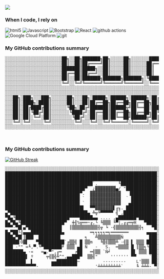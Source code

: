 
<!--![Your GitHub stats](https://github-readme-stats.vercel.app/api?username=Vardhan1354&hide_border=true&show_icons=true&bg_color=151515&title_color=fb4362&icon_color=fb4362&text_bold=false&text_color=9e9e9e)-->
![](https://komarev.com/ghpvc/?username=Vardhan1354)

<!--![](https://komarev.com/ghpvc/?username=Vardhan1354&color=fb4362)-->

<h3>When I code, I rely on</h3>
<p>
  <img alt="html5" src="https://img.shields.io/badge/-HTML5-E34F26?style=flat-square&logo=html5&logoColor=white" />
  <img alt="Javascript" src="https://img.shields.io/badge/-javascript-f7df1c?style=flat-square&logo=javascript&logoColor=black" />
  <img alt="Bootstrap" src="https://img.shields.io/badge/-bootstrap-7953b3?style=flat-square&logo=javascript&logoColor=white" />
<!--   <img alt="TypeScript" src="https://img.shields.io/badge/-TypeScript-007ACC?style=flat-square&logo=typescript&logoColor=white" />  -->
  <img alt="React" src="https://img.shields.io/badge/-React-45b8d8?style=flat-square&logo=react&logoColor=white" /><!--
  <img alt="angular" src="https://img.shields.io/badge/-Angular-DD0031?style=flat-square&logo=angular&logoColor=white" />
  <img alt="Jest" src="https://img.shields.io/badge/-jest-be3d19?style=flat-square&logo=jest&logoColor=white" />
  <img alt="Adobe Photoshop" src="https://img.shields.io/badge/-adobe%20photoshop-30a8ff?style=flat-square&logo=adobe%20photoshop&logoColor=white" />
  <img alt="Adobe XD" src="https://img.shields.io/badge/-Adobe%20XD-ff62f6?style=flat-square&logo=Adobe%20XD&logoColor=white" />
  <img alt="Nodejs" src="https://img.shields.io/badge/-Nodejs-43853d?style=flat-square&logo=Node.js&logoColor=white" />
  <img alt="Webpack" src="https://img.shields.io/badge/-Webpack-8DD6F9?style=flat-square&logo=webpack&logoColor=white" />
  <img alt="Docker" src="https://img.shields.io/badge/-Docker-46a2f1?style=flat-square&logo=docker&logoColor=white" /> -->
  <img alt="github actions" src="https://img.shields.io/badge/-Github_Actions-2088FF?style=flat-square&logo=github-actions&logoColor=white" />
  <img alt="Google Cloud Platform" src="https://img.shields.io/badge/-Google_Cloud_Platform-1a73e8?style=flat-square&logo=google-cloud&logoColor=white" />
<!--   <img alt="Insomnia" src="https://img.shields.io/badge/-Insomnia-5849BE?style=flat-square&logo=insomnia&logoColor=white" />
  <img alt="Apollo" src="https://img.shields.io/badge/-Apollo%20GraphQL-311C87?style=flat-square&logo=apollo-graphql&logoColor=white" />
  <img alt="redux" src="https://img.shields.io/badge/-Redux-764ABC?style=flat-square&logo=redux&logoColor=white" />
  <img alt="GraphQL" src="https://img.shields.io/badge/-GraphQL-E10098?style=flat-square&logo=graphql&logoColor=white" />
  <img alt="Sass" src="https://img.shields.io/badge/-Sass-CC6699?style=flat-square&logo=sass&logoColor=white" />
  <img alt="Styled Components" src="https://img.shields.io/badge/-Styled_Components-db7092?style=flat-square&logo=styled-components&logoColor=white" /> -->
  <img alt="git" src="https://img.shields.io/badge/-Git-F05032?style=flat-square&logo=git&logoColor=white" />
<!--   <img alt="NestJs" src="https://img.shields.io/badge/-NestJs-ea2845?style=flat-square&logo=nestjs&logoColor=white" />
  <img alt="npm" src="https://img.shields.io/badge/-NPM-CB3837?style=flat-square&logo=npm&logoColor=white" />
  <img alt="d3js" src="https://img.shields.io/badge/-D3.js-F9A03C?style=flat-square&logo=d3.js&logoColor=white" />
  <img alt="Prettier" src="https://img.shields.io/badge/-Prettier-F7B93E?style=flat-square&logo=prettier&logoColor=white" />
  <img alt="MongoDB" src="https://img.shields.io/badge/-MongoDB-13aa52?style=flat-square&logo=mongodb&logoColor=white" /> -->
</p>

<h3>My GitHub contributions summary</h3>

<div align="center">
  <pre>
░░░░░░░░░░░░░░░░░░░░░░██╗░░██╗███████╗██╗░░░░░██╗░░░░░░░██████╗░░░░░░░░░░░░░░░░░░░░░░
░░░░░░░░░░░░░░░░░░░░░░██║░░██║██╔════╝██║░░░░░██║░░░░░░██╔═══██╗░░░░░░░░░░░░░░░░░░░░░
░░░░░░░░░░░░░░░░░░░░░░███████║█████╗░░██║░░░░░██║░░░░░░██║   ██║░░░░░░░░░░░░░░░░░░░░░
░░░░░░░░░░░░░░░░░░░░░░██╔══██║██╔══╝░░██║░░░░░██║░░░░░░██║   ██║░░░░░░░░░░░░░░░░░░░░░
░░░░░░░░░░░░░░░░░░░░░░██║░░██║███████╗███████╗███████╗░╚██████╔╝░░░░░░░░░░░░░░░░░░░░░
░░░░░░░░░░░░░░░░░░░░░░╚═╝░░╚═╝╚══════╝╚══════╝╚══════╝░░╚═════╝░░░░░░░░░░░░░░░░░░░░░░
░░░░░░░░░░░░░░░░░░░░░░░░░░░░░░░░░░░░░░░░░░░░░░░░░░░░░░░░░░░░░░░░░░░░░░░░░░░░░░░░░░░░░
░░░░░░░░░░░░░░░░░░░░░░░░░░░░░░░░░░░░░░░░░░░░░░░░░░░░░░░░░░░░░░░░░░░░░░░░░░░░░░░░░░░░░
░░░██╗░███╗░░░███╗░░░░░░██╗░░░██╗░█████╗░██████╗░██████╗░██╔══██╗░░█████╗░███╗░░██╗░░
░░░██║░████╗░████║░░░░░░██║░░░██║██╔══██╗██╔══██╗██╔══██╗██║░░██║░██╔══██░████╗░██║░░
░░░██║░██╔████╔██║░░░░░░╚██╗░██╔╝███████║██████╦╝██╚══██░███████║░███████░██╔██╗██║░░
░░░██║░██║╚██╔╝██║░░░░░░░╚████╔╝░██╔══██║██╔══██╗██╔══██╗██╚══██╗░██╔══██░██║╚████║░░
░░░██║░██║░╚═╝░██║░░░░░░░░╚██╔╝░░██║░░██║██╚══██╝██████╦╝██║░░██╝░██║░░██░██║░╚███║░░
░░░╚═╝░╚═╝░░░░░╚═╝░░░░░░░░░╚═╝░░░╚═╝░░╚═╝╚═════╝░╚═════╝░╚═╝░░╚═╝ ╚═╝░░╚═╝╚═╝░░╚══╝░░
░░░░░░░░░░░░░░░░░░░░░░░░░░░░░░░░░░░░░░░░░░░░░░░░░░░░░░░░░░░░░░░░░░░░░░░░░░░░░░░░░░░░░

  </pre>
</div>
<!-- <div align="center">
  <img src="https://user-images.githubusercontent.com/74038190/235224431-e8c8c12e-6826-47f1-89fb-2ddad83b3abf.gif" width="500">
</div> -->
<h3>My GitHub contributions summary</h3>

[![GitHub Streak](https://github-readme-streak-stats.herokuapp.com?user=Vardhan1354&theme=dark&ring=fb4362&file=fb4362&currStreakNum=fb4362&currStreakLabel=fb4362&hide_border=true)](https://git.io/streak-stats)
<div align="left">
  <pre>
░░░░░░░░░░░░░░░░░░░░░░░░░░░░░░░░░░░░░░░░░░░░░░░░░░░░░░░░░░░░░░░░░░░░░░░░░░░░░░░░░░░░░░░░░░░░░░░░░░░░░░░░░░░░░░░░░░░░░░░░░░░░░░░
███████████████████████████████████████████████████████████░░██╗░░██╗███████╗██╗░░░░░██╗░░░░░░██████╗░░░░░░░░░░░░░░░░░░░░░░░░░░
███████████████████████████████████████████████████████████░░██║░░██║██╔════╝██║░░░░░██║░░░░░██╔═══██╗░░░░░░░░░░░░░░░░░░░░░░░░░
██████████████████████████████████`.        ╙██████████████░░███████║█████╗█░░█║░░░░░██║░░░░░██║   ██║░░░░░░░░░░░░░░░░░░░░░░░░░
███████████████████████████████▀  ¿▓▓▓▓▓▓▓▓▄/ "████████████░░██╔══██║██╔══╝░░██║░░░░░██║░░░░░██║   ██║░░░░░░░░░░░░░░░░░░░░░░░░░
█████████████████████████████▀.  ▓▓▓▓▓▓▓▓▓▓▓▓   ▐██████████░░██║░░██║███████╗███████╗███████╗╚██████╔╝▄█╗░░░░░░░░░░░░░░░░░░░░░░
█████████████████████████████ `  ▓▓▓▓▓▓▓▓▓▓▓▓  ` ██████████░░╚═╝░░╚═╝╚══════╝╚══════╝╚══════╝ ╚═════╝ ╚═╝░░░░░░░░░░░░░░░░░░░░░░
█████████████████████████████ `  ▓▓▓▓▓▓▓▓▓▓▓▓   ▄██████████░░░░░░░░░░░░░░░░░░░░░░░░░░░░░░░░░░░░░░░░░░░░░░░░░░░░░░░░░░░░░░░░░░░░
██████████████████████████████▌  ▀▀▓▓▓▓▓▓▓▌╓╖. ████████████░░███╗░░░██╗██╗░██████╗███████╗░░████████╗░██████╗░░░░░░░░░░░░░░░░░░
▄▀██████████████████████████████▄ ╩╦╙▀▀▀▀▀ ╣`,█████████████░░████╗░░██║██║██╔════╝██╔════╝░░╚══██╔══╝██╔═══██╗░░░░░░░░░░░░░░░░░
▀█▄╙█████████████████████▀▀▀▀█████▄▄ .... ,▄███████▀███████░░██╔██╗░██║██║██║░░░░░█████╗░░░░░░░██║░░░██║░░░██║░░░░░░░░░░░░░░░░░
█▄▀█▄╙█████████████████▀  ╪╢%╦══~╓,└ ╚▒▒▒ ╙▀|,╓╓═╤H   ▀████░░██║╚██╗██║██║██║░░░░░██╔══╝░░░░░░░██║░░░██║░░░██║░░░░░░░░░░░░░░░░░
▀▀▀-▀█▌▄▀█████████████   ║▒▒▒▒▒▒▒▒▒▒╢╦ ╘ -╣▒▒▒▒▒▒▒▒▒╢╕   ▀█░░██║░╚████║██║╚██████╗███████╗░░░░░██║░░░╚██████╔╝░░░░░░░░░░░░░░░░░
█▄▀██└║▄▄▄████████████▄          ═╕╕╕╕╕═╕═══════       ▄▄▄▄░░╚═╝░░╚═══╝╚═╝ ╚═════╝╚══════╝░░░░░╚═╝░░░░╚═════╝░░░░░░░░░░░░░░░░░░
███▄▀█▌║███  ████████▌         ╕   ╩▒▒▒▒▒▒▒▒▒Ñ          ███░░░░░░░░░░░░░░░░░░░░░░░░░░░░░░░░░░░░░░░░░░░░░░░░░░░░░░░░░░░░░░░░░░░░
█████▌Ö▓▌   ▀██████████`╔▒▒╣ █ ▒▒m   ╚▒╢▒▒▒╩ -╣▒ ▌ ▒▒▒ ████░░███╗░░░███╗███████╗███████╗████████╗░░██╗░░░██╗░██████╗ ██╗   ██╗░
███ -"" ∞╙,▀.╙▀███████╜ ▒▒▒ ▄█ Ñ   -   S.  ═▒▒▒▒ █ ║▒▒╕└███░░████╗░████║██╔════╝██╔════╝╚══██╔══╝░░╚██╗░██╔╝██╔═══██╗██║   ██║░
███████▄ -«   ∞▄.▀",╓═     ╒██   ═╣▒▒ `Ñ╛        █▌ ▒▒▒ ███░░██╔████╔██║█████╗░░█████╗░░░░░██║░░░░░░╚████╔╝░██║   ██║██║   ██║░
████████▌ º     ╤╣▒╣╩^",▄▄███▀  ▒▒╣"     ''''''' ▀▀     `██░░██║╚██╔╝██║██╔══╝░░██╔══╝░░░░░██║░░░░░░░╚██╔╝░░██║   ██║██║   ██║░
████████  ▌       ▄▄████████─         ---------    L'▒▒▒ ██░░██║░╚═╝░██║███████╗███████╗░░░██║░░░░░░░░██║░░░╚██████╔╝╚██████╔╝░
▀▀▀▀▀▀▀▀▀▀▀▀-     ▀▀▀▀▀▀▀▀▀▀       '╧╧╧╧╧╧╧╧╧`     ╚ ╧╧╧- ▀░░╚═╝░░░░░╚═╝╚══════╝╚══════╝░░░╚═╝░░░░░░░░╚═╝░░░░╚═════╝░░╚═════╝░░
░░░░░░░░░░░░░░░░░░░░░░░░░░░░░░░░░░░░░░░░░░░░░░░░░░░░░░░░░░░░░░░░░░░░░░░░░░░░░░░░░░░░░░░░░░░░░░░░░░░░░░░░░░░░░░░░░░░░░░░░░░░░░░░
  </pre>
</div>
<!-- Game Boy Animation -->
<!-- <div align="center">
  <img src="https://user-images.githubusercontent.com/74038190/229223263-cf2e4b07-2615-4f87-9c38-e37600f8381a.gif" width="500">
</div> -->




<!--
**Vardhan1354/Vardhan1354** is a ✨ _special_ ✨ repository because its `README.md` (this file) appears on your GitHub profile.

Here are some ideas to get you started:

- 🔭 I’m currently working on ...
- 🌱 I’m currently learning ...
- 👯 I’m looking to collaborate on ...
- 🤔 I’m looking for help with ...
- 💬 Ask me about ...
- 📫 How to reach me: ...
- 😄 Pronouns: ...
- ⚡ Fun fact: ...
-->
